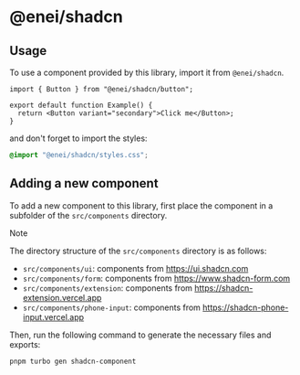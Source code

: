 # @enei/shadcn

## Usage

To use a component provided by this library, import it from `@enei/shadcn`.

```tsx
import { Button } from "@enei/shadcn/button";

export default function Example() {
  return <Button variant="secondary">Click me</Button>;
}
```

and don't forget to import the styles:

```css
@import "@enei/shadcn/styles.css";
```

## Adding a new component

To add a new component to this library, first place the component in a subfolder of the `src/components` directory.

> [!NOTE]
>
> The directory structure of the `src/components` directory is as follows:
> - `src/components/ui`: components from https://ui.shadcn.com
> - `src/components/form`: components from https://www.shadcn-form.com
> - `src/components/extension`: components from https://shadcn-extension.vercel.app
> - `src/components/phone-input`: components from https://shadcn-phone-input.vercel.app

Then, run the following command to generate the necessary files and exports:

```bash
pnpm turbo gen shadcn-component
```
